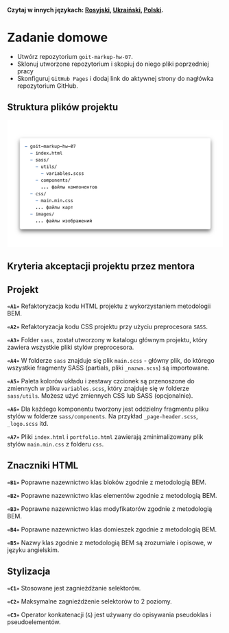 **Czytaj w innych językach: [Rosyjski](README.md), [Ukraiński](README.ua.md),
[Polski](README.pl.md).**

# Zadanie domowe

- Utwórz repozytorium `goit-markup-hw-07`.
- Sklonuj utworzone repozytorium i skopiuj do niego pliki poprzedniej pracy
- Skonfiguruj `GitHub Pages` i dodaj link do aktywnej strony do nagłówka
  repozytorium GitHub.

## Struktura plików projektu

![Struktura plików projektu](./preview.png)

## Kryteria akceptacji projektu przez mentora

## Projekt

**`«A1»`** Refaktoryzacja kodu HTML projektu z wykorzystaniem metodologii BEM.

**`«A2»`** Refaktoryzacja kodu CSS projektu przy użyciu preprocesora `SASS`.

**`«A3»`** Folder `sass`, został utworzony w katalogu głównym projektu, który
zawiera wszystkie pliki stylów preprocesora.

**`«A4»`** W folderze `sass` znajduje się plik `main.scss` - główny plik, do
którego wszystkie fragmenty SASS (partials, pliki `_nazwa.scss`) są importowane.

**`«A5»`** Paleta kolorów układu i zestawy czcionek są przenoszone do zmiennych
w pliku `variables.scss`, który znajduje się w folderze `sass/utils`. Możesz
użyć zmiennych CSS lub SASS (opcjonalnie).

**`«A6»`** Dla każdego komponentu tworzony jest oddzielny fragmentu pliku stylów
w folderze `sass/components`. Na przykład `_page-header.scss`, `_logo.scss` itd.

**`«A7»`** Pliki `index.html` i `portfolio.html` zawierają zminimalizowany plik
stylów `main.min.css` z folderu `css`.

## Znaczniki HTML

**`«B1»`** Poprawne nazewnictwo klas bloków zgodnie z metodologią BEM.

**`«B2»`** Poprawne nazewnictwo klas elementów zgodnie z metodologią BEM.

**`«B3»`** Poprawne nazewnictwo klas modyfikatorów zgodnie z metodologią BEM.

**`«B4»`** Poprawne nazewnictwo klas domieszek zgodnie z metodologią BEM.

**`«B5»`** Nazwy klas zgodnie z metodologią BEM są zrozumiałe i opisowe, w
języku angielskim.

## Stylizacja

**`«C1»`** Stosowane jest zagnieżdżanie selektorów.

**`«C2»`** Maksymalne zagnieżdżenie selektorów to 2 poziomy.

**`«C3»`** Operator konkatenacji (`&`) jest używany do opisywania pseudoklas i
pseudoelementów.
